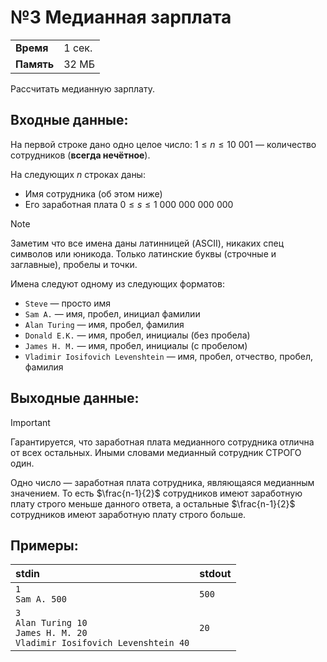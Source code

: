 # №3 Медианная зарплата

|            |        |
| ---------- | ------ |
| **Время**  | 1 сек. |
| **Память** | 32 МБ  |

Рассчитать медианную зарплату.

## Входные данные:

На первой строке дано одно целое число: $1 \le n \le 10~001$ — количество сотрудников (**всегда нечётное**).

На следующих $n$ строках даны:

- Имя сотрудника (об этом ниже)
- Его заработная плата $0 \le s \le 1~000~000~000~000$

> [!NOTE]
>
> Заметим что все имена даны латинницей (ASCII), никаких спец символов или юникода. Только латинские буквы (строчные и заглавные), пробелы и точки.

Имена следуют одному из следующих форматов:

- `Steve` — просто имя
- `Sam A.` — имя, пробел, инициал фамилии
- `Alan Turing` — имя, пробел, фамилия
- `Donald E.K.` — имя, пробел, инициалы (без пробела)
- `James H. M.` — имя, пробел, инициалы (с пробелом)
- `Vladimir Iosifovich Levenshtein` — имя, пробел, отчество, пробел, фамилия

## Выходные данные:

> [!IMPORTANT]
>
> Гарантируется, что заработная плата медианного сотрудника отлична от всех остальных. Иными словами медианный сотрудник СТРОГО один.

Одно число — заработная плата сотрудника, являющаяся медианным значением. То есть $\frac{n-1}{2}$ сотрудников имеют заработную плату строго меньше данного ответа, а остальные $\frac{n-1}{2}$ сотрудников имеют заработную плату строго больше.

## Примеры:

| stdin                                                        | stdout |
| :----------------------------------------------------------- | :----- |
| `1`<br />`Sam A. 500`                                        | `500`  |
| `3`<br />`Alan Turing 10`<br />`James H. M. 20`<br />`Vladimir Iosifovich Levenshtein 40` | `20`   |
